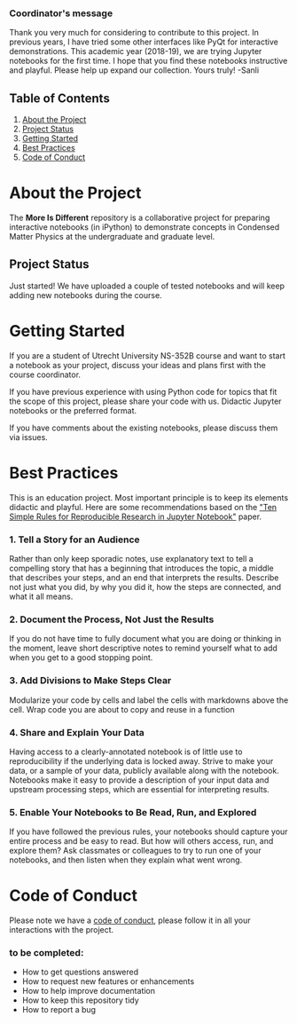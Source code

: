 
### Coordinator's message
Thank you very much for considering to contribute to this project. In previous years, I have tried some other interfaces like PyQt for interactive demonstrations. This academic year (2018-19), we are trying Jupyter notebooks for the first time. I hope that you find these notebooks instructive and playful. Please help up expand our collection. Yours truly! -Sanli

## Table of Contents
1. [About the Project](#about-the-project)
1. [Project Status](#project-status)
1. [Getting Started](#getting-started)
1. [Best Practices](#best-practices)
1. [Code of Conduct](#code-of-conduct)

# About the Project

The **More Is Different** repository is a collaborative project for preparing interactive notebooks (in iPython) to demonstrate concepts in Condensed Matter Physics at the undergraduate and graduate level.

## Project Status

Just started! We have uploaded a couple of tested notebooks and will keep adding new notebooks during the course.

# Getting Started

If you are a student of Utrecht University NS-352B course and want to start a notebook as your project, discuss your ideas and plans first with the course coordinator.

If you have previous experience with using Python code for topics that fit the scope of this project, please share your code with us. Didactic Jupyter notebooks or the preferred format. 

If you have comments about the existing notebooks, please discuss them via issues.

# Best Practices

This is an education project. Most important principle is to keep its elements didactic and playful. Here are some recommendations based on the ["Ten Simple Rules for Reproducible Research in Jupyter Notebook"](https://arxiv.org/abs/1810.08055) paper.

### 1. Tell a Story for an Audience
Rather than only keep sporadic notes, use explanatory text to tell a compelling story that has a beginning that introduces the topic, a middle that describes your steps, and an end that interprets the results. Describe not just what you did, by why you did it, how the steps are connected, and what it all means.

### 2. Document the Process, Not Just the Results
If you do not have time to fully document what you are doing or thinking in the moment, leave short descriptive notes to remind yourself what to add when you get to a good stopping point.

### 3. Add Divisions to Make Steps Clear
Modularize your code by cells and label the cells with markdowns above the cell. Wrap code you are about to copy and reuse in a function

### 4. Share and Explain Your Data
Having access to a clearly-annotated notebook is of little use to reproducibility if the underlying
data is locked away. Strive to make your data, or a sample of your data, publicly available along with the notebook. Notebooks make it easy to provide a description of your input data and upstream processing steps, which are essential for interpreting results.

### 5. Enable Your Notebooks to Be Read, Run, and Explored
If you have followed the previous rules, your notebooks should capture your entire process and
be easy to read. But how will others access, run, and explore them? Ask classmates or colleagues to try to run one of your notebooks, and then listen when they explain what went wrong. 

# Code of Conduct
Please note we have a [code of conduct](./code_of_conduct.md), please follow it in all your interactions with the project.


### to be completed:
* How to get questions answered
* How to request new features or enhancements
* How to help improve documentation
* How to keep this repository tidy
* How to report a bug
